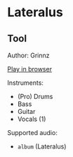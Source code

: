# Lateralus

## Tool

Author: Grinnz

[Play in browser](http://pages.cs.wisc.edu/~tolly/customs/tool/lateralus)

Instruments:

  * (Pro) Drums
  * Bass
  * Guitar
  * Vocals (1)

Supported audio:

  * `album` (Lateralus)

